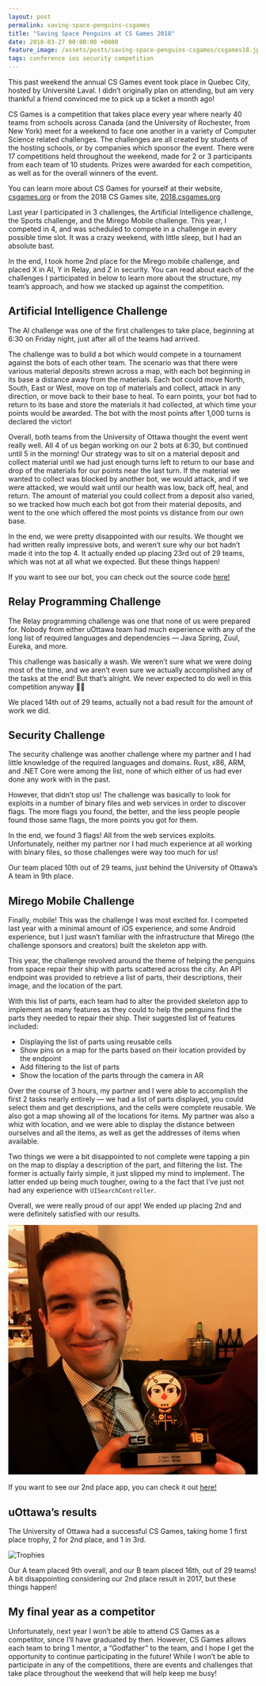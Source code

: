 ```yaml
---
layout: post
permalink: saving-space-penguins-csgames
title: "Saving Space Penguins at CS Games 2018"
date: 2018-03-27 00:00:00 +0000
feature_image: /assets/posts/saving-space-penguins-csgames/csgames18.jpeg
tags: conference ios security competition
---
```


This past weekend the annual CS Games event took place in Quebec City, hosted by Université Laval. I didn’t originally plan on attending, but am very thankful a friend convinced me to pick up a ticket a month ago!

CS Games is a competition that takes place every year where nearly 40 teams from schools across Canada (and the University of Rochester, from New York) meet for a weekend to face one another in a variety of Computer Science related challenges. The challenges are all created by students of the hosting schools, or by companies which sponsor the event. There were 17 competitions held throughout the weekend, made for 2 or 3 participants from each team of 10 students. Prizes were awarded for each competition, as well as for the overall winners of the event.

You can learn more about CS Games for yourself at their website, [csgames.org](http://csgames.org/) or from the 2018 CS Games site, [2018.csgames.org](http://2018.csgames.org/)

Last year I participated in 3 challenges, the Artificial Intelligence challenge, the Sports challenge, and the Mirego Mobile challenge. This year, I competed in 4, and was scheduled to compete in a challenge in every possible time slot. It was a crazy weekend, with little sleep, but I had an absolute bast.

In the end, I took home 2nd place for the Mirego mobile challenge, and  placed X in AI, Y in Relay, and Z in security. You can read about each of the challenges I participated in below to learn more about the structure, my team’s approach, and how we stacked up against the competition.

## Artificial Intelligence Challenge

The AI challenge was one of the first challenges to take place, beginning at 6:30 on Friday night, just after all of the teams had arrived.

The challenge was to build a bot which would compete in a tournament against the bots of each other team. The scenario was that there were various material deposits strewn across a map, with each bot beginning in its base a distance away from the materials. Each bot could move North, South, East or West, move on top of materials and collect, attack in any direction, or move back to their base to heal. To earn points, your bot had to return to its base and store the materials it had collected, at which time your points would be awarded. The bot with the most points after 1,000 turns is declared the victor!

Overall, both teams from the University of Ottawa thought the event went really well. All 4 of us began working on our 2 bots at 6:30, but continued until 5 in the morning! Our strategy was to sit on a material deposit and collect material until we had just enough turns left to return to our base and drop of the materials for our points near the last turn. If the material we wanted to collect was blocked by another bot, we would attack, and if we were attacked, we would wait until our health was low, back off, heal, and return. The amount of material you could collect from a deposit also varied, so we tracked how much each bot got from their material deposits, and went to the one which offered the most points vs distance from our own base.

In the end, we were pretty disappointed with our results. We thought we had written really impressive bots, and weren’t sure why our bot hadn’t made it into the top 4. It actually ended up placing 23rd out of 29 teams, which was not at all what we expected. But these things happen!

If you want to see our bot, you can check out the source code [here!](https://github.com/josephroquedev/csgames18-ai)

## Relay Programming Challenge

The Relay programming challenge was one that none of us were prepared for. Nobody from either uOttawa team had much experience with any of the long list of required languages and dependencies — Java Spring, Zuul, Eureka, and more.

This challenge was basically a wash. We weren’t sure what we were doing most of the time, and we aren’t even sure we actually accomplished any of the tasks at the end! But that’s alright. We never expected to do well in this competition anyway 🤷‍♂️

We placed 14th out of 29 teams, actually not a bad result for the amount of work we did.

## Security Challenge

The security challenge was another challenge where my partner and I had little knowledge of the required languages and domains. Rust, x86, ARM, and .NET Core were among the list, none of which either of us had ever done any work with in the past.

However, that didn’t stop us! The challenge was basically to look for exploits in a number of binary files and web services in order to discover flags. The more flags you found, the better, and the less people people found those same flags, the more points you got for them.

In the end, we found 3 flags! All from the web services exploits. Unfortunately, neither my partner nor I had much experience at all working with binary files, so those challenges were way too much for us!

Our team placed 10th out of 29 teams, just behind the University of Ottawa’s A team in 9th place.

## Mirego Mobile Challenge

Finally, mobile! This was the challenge I was most excited for. I competed last year with a minimal amount of iOS experience, and some Android experience, but I just wasn’t familiar with the infrastructure that Mirego (the challenge sponsors and creators) built the skeleton app with.

This year, the challenge revolved around the theme of helping the penguins from space repair their ship with parts scattered across the city. An API endpoint was provided to retrieve a list of parts, their descriptions, their image, and the location of the part.

With this list of parts, each team had to alter the provided skeleton app to implement as many features as they could to help the penguins find the parts they needed to repair their ship. Their suggested list of features included:

* Displaying the list of parts using reusable cells
* Show pins on a map for the parts based on their location provided by the endpoint
* Add filtering to the list of parts
* Show the location of the parts through the camera in AR

Over the course of 3 hours, my partner and I were able to accomplish the first 2 tasks nearly entirely — we had a list of parts displayed, you could select them and get descriptions, and the cells were complete reusable. We also got a map showing all of the locations for items. My partner was also a whiz with location, and we were able to display the distance between ourselves and all the items, as well as get the addresses of items when available.

Two things we were a bit disappointed to not complete were tapping a pin on the map to display a description of the part, and filtering the list. The former is actually fairly simple, it just slipped my mind to implement. The latter ended up being much tougher, owing to a the fact that I’ve just not had any experience with `UISearchController`.

Overall, we were really proud of our app! We ended up placing 2nd and were definitely satisfied with our results.

![Trophy](/assets/posts/saving-space-penguins-csgames/trophy.jpg)

If you want to see our 2nd place app, you can check it out [here!](https://github.com/josephroquedev/csgames18-mobile)

## uOttawa’s results

The University of Ottawa had a successful CS Games, taking home 1 first place trophy, 2 for 2nd place, and 1 in 3rd.

![Trophies](/assets/posts/saving-space-penguins-csgames/trophies.jpg)

Our A team placed 9th overall, and our B team placed 16th, out of 29 teams! A bit disappointing considering our 2nd place result in 2017, but these things happen!

## My final year as a competitor

Unfortunately, next year I won’t be able to attend CS Games as a competitor, since I’ll have graduated by then. However, CS Games allows each team to bring 1 mentor, a “Godfather” to the team, and I hope I get the opportunity to continue participating in the future! While I won’t be able to participate in any of the competitions, there are events and challenges that take place throughout the weekend that will help keep me busy!